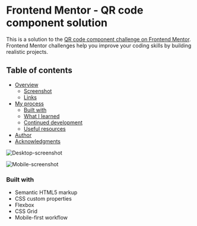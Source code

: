 # Frontend Mentor - QR code component solution

This is a solution to the [QR code component challenge on Frontend Mentor](https://www.frontendmentor.io/challenges/qr-code-component-iux_sIO_H). Frontend Mentor challenges help you improve your coding skills by building realistic projects. 


## Table of contents

- [Overview](#overview)
  - [Screenshot](#screenshot)
  - [Links](#links)
- [My process](#my-process)
  - [Built with](#built-with)
  - [What I learned](#what-i-learned)
  - [Continued development](#continued-development)
  - [Useful resources](#useful-resources)
- [Author](#author)
- [Acknowledgments](#acknowledgments)

![Desktop-screenshot](https://github.com/user-attachments/assets/fb814b36-85f7-42b6-ae3a-d57183c33bc3)

![Mobile-screenshot](https://github.com/user-attachments/assets/50b03af1-022c-444e-9dc2-b07097056e99)

### Built with

- Semantic HTML5 markup
- CSS custom properties
- Flexbox
- CSS Grid
- Mobile-first workflow

